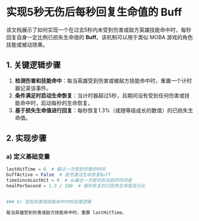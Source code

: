 # 实现5秒无伤后每秒回复生命值的 Buff

该文档展示了如何实现一个在过去5秒内未受到伤害或敌方英雄技能命中时，每秒回复自身一定比例已损失生命值的 **Buff**。该机制可以用于类似 MOBA 游戏的角色技能或被动效果。

## 1. 关键逻辑步骤

1. **检测伤害和技能命中**：每当英雄受到伤害或被敌方技能命中时，重置一个计时器记录该事件。
2. **条件满足时启动生命恢复**：当计时器超过5秒，且期间没有受到任何伤害或技能命中时，启动每秒的生命恢复。
3. **基于损失生命值进行回复**：每秒恢复1.3%（或随等级成长的数值）的已损失生命值。

## 2. 实现步骤

### a) 定义基础变量

```python
lastHitTime = 0  # 最近一次受到伤害的时间
buffActive = False  # 是否激活生命恢复Buff
timeSinceLastHit = 0  # 从最近一次受伤到当前的时间差
healPerSecond = 1.3 / 100  # 每秒恢复的已损失生命值百分比


### b) 受到伤害或技能命中时的处理逻辑

每当英雄受到伤害或敌方技能命中时，重置 lastHitTime。
